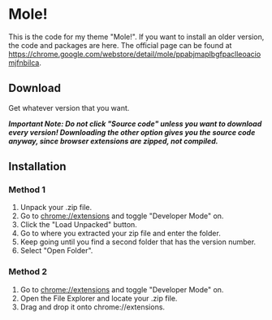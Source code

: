 # Mole!
This is the code for my theme "Mole!". If you want to install an older version, the code and packages are here. The official page can be found at https://chrome.google.com/webstore/detail/mole/ppabjmaplbgfpaclleoaciomjfnbilca.

## Download
Get whatever version that you want.

***Important Note: Do not click "Source code" unless you want to download every version! Downloading the other option gives you the source code anyway, since browser extensions are zipped, not compiled.***

## Installation
### Method 1
1. Unpack your .zip file.
2. Go to <a href="chrome://extensions">chrome://extensions</a> and toggle "Developer Mode" on.
3. Click the "Load Unpacked" button.
4. Go to where you extracted your zip file and enter the folder.
5. Keep going until you find a second folder that has the version number.
6. Select "Open Folder".

### Method 2
1. Go to <a href="chrome://extensions">chrome://extensions</a> and toggle "Developer Mode" on.
2. Open the File Explorer and locate your .zip file.
3. Drag and drop it onto chrome://extensions.
